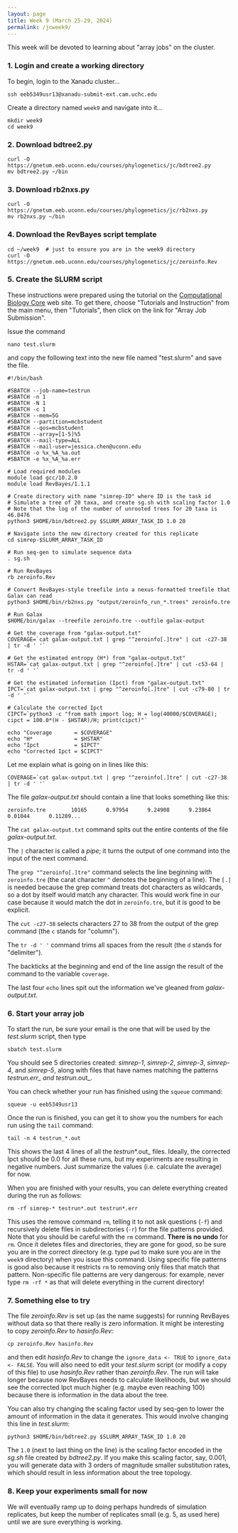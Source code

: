 ```yaml
---
layout: page
title: Week 9 (March 25-29, 2024)
permalink: /jcweek9/
---
```


This week will be devoted to learning about "array jobs" on the cluster.

### 1. Login and create a working directory

To begin, login to the Xanadu cluster...

    ssh eeb5349usr13@xanadu-submit-ext.cam.uchc.edu
    
Create a directory named `week9` and navigate into it...

    mkdir week9
    cd week9
    
### 2. Download bdtree2.py

    curl -O https://gnetum.eeb.uconn.edu/courses/phylogenetics/jc/bdtree2.py
    mv bdtree2.py ~/bin
    
### 3. Download rb2nxs.py

    curl -O https://gnetum.eeb.uconn.edu/courses/phylogenetics/jc/rb2nxs.py
    mv rb2nxs.py ~/bin
    
### 4. Download the RevBayes script template

    cd ~/week9  # just to ensure you are in the week9 directory
    curl -O https://gnetum.eeb.uconn.edu/courses/phylogenetics/jc/zeroinfo.Rev

### 5. Create the SLURM script

These instructions were prepared using the tutorial on the [Computational Biology Core](https://bioinformatics.uconn.edu) web site. To get there, choose "Tutorials and Instruction" from the main menu, then "Tutorials", then click on the link for "Array Job Submission".

Issue the command 

    nano test.slurm
    
and copy the following text into the new file named "test.slurm" and save the file.

    #!/bin/bash
    
    #SBATCH --job-name=testrun
    #SBATCH -n 1
    #SBATCH -N 1
    #SBATCH -c 1
    #SBATCH --mem=5G
    #SBATCH --partition=mcbstudent
    #SBATCH --qos=mcbstudent
    #SBATCH --array=[1-5]%5
    #SBATCH --mail-type=ALL
    #SBATCH --mail-user=jessica.chen@uconn.edu
    #SBATCH -o %x_%A_%a.out
    #SBATCH -e %x_%A_%a.err
    
    # Load required modules
    module load gcc/10.2.0
    module load RevBayes/1.1.1
    
    # Create directory with name "simrep-ID" where ID is the task id
    # Simulate a tree of 20 taxa, and create sg.sh with scaling factor 1.0
    # Note that the log of the number of unrooted trees for 20 taxa is 46.8476
    python3 $HOME/bin/bdtree2.py $SLURM_ARRAY_TASK_ID 1.0 20
    
    # Navigate into the new directory created for this replicate
    cd simrep-$SLURM_ARRAY_TASK_ID
    
    # Run seq-gen to simulate sequence data
    . sg.sh
    
    # Run RevBayes
    rb zeroinfo.Rev
    
    # Convert RevBayes-style treefile into a nexus-formatted treefile that Galax can read
    python3 $HOME/bin/rb2nxs.py "output/zeroinfo_run_*.trees" zeroinfo.tre
    
    # Run Galax
    $HOME/bin/galax --treefile zeroinfo.tre --outfile galax-output
    
    # Get the coverage from "galax-output.txt"
    COVERAGE=`cat galax-output.txt | grep "^zeroinfo[.]tre" | cut -c27-38 | tr -d ' '`
    
    # Get the estimated entropy (H*) from "galax-output.txt"
    HSTAR=`cat galax-output.txt | grep "^zeroinfo[.]tre" | cut -c53-64 | tr -d ' '`

    # Get the estimated information (Ipct) from "galax-output.txt"
    IPCT=`cat galax-output.txt | grep "^zeroinfo[.]tre" | cut -c79-80 | tr -d ' '`

    # Calculate the corrected Ipct
    CIPCT=`python3 -c "from math import log; H = log(40000/$COVERAGE); cipct = 100.0*(H - $HSTAR)/H; print(cipct)"`
    
    echo "Coverage       = $COVERAGE"
    echo "H*             = $HSTAR"
    echo "Ipct           = $IPCT"
    echo "Corrected Ipct = $CIPCT"

Let me explain what is going on in lines like this:

    COVERAGE=`cat galax-output.txt | grep "^zeroinfo[.]tre" | cut -c27-38 | tr -d ' '`


The file _galax-output.txt_ should contain a line that looks something like this:

    zeroinfo.tre        10165      0.97954      9.24908      9.23864      0.01044      0.11289...
    
The `cat galax-output.txt` command spits out the entire contents of the file _galax-output.txt_.

The `|` character is called a _pipe_; it turns the output of one command into the input of the next command.

The `grep "^zeroinfo[.]tre"` command selects the line beginning with `zeroinfo.tre` (the carat character `^` denotes the beginning of a line). The `[.]` is needed because the grep command treats dot characters as wildcards, so a dot by itself would match any character. This would work fine in our case because it would match the dot in `zeroinfo.tre`, but it is good to be explicit.

The `cut -c27-38` selects characters 27 to 38 from the output of the grep command (the `c` stands for "column").

The `tr -d ' '` command trims all spaces from the result (the `d` stands for "delimiter").

The backticks at the beginning and end of the line assign the result of the command to the variable `coverage`.

The last four `echo` lines spit out the information we've gleaned from _galax-output.txt_.

### 6. Start your array job

To start the run, be sure your email is the one that will be used by the _test.slurm_ script, then type

    sbatch test.slurm
    
You should see 5 directories created: _simrep-1_, _simrep-2_, _simrep-3_, _simrep-4_, and _simrep-5_, along with files that have names matching the patterns _testrun_*.err_ and _testrun_*.out_.

You can check whether your run has finished using the `squeue` command:

    squeue -u eeb5349usr13
    
Once the run is finished, you can get it to show you the numbers for each run using the `tail` command:

    tail -n 4 testrun_*.out
    
This shows the last 4 lines of all the _testrun_*.out_ files. Ideally, the corrected Ipct should be 0.0 for all these runs, but my experiments are resulting in negative numbers. Just summarize the values (i.e. calculate the average) for now.

When you are finished with your results, you can delete everything created during the run as follows:

    rm -rf simrep-* testrun*.out testrun*.err
    
This uses the remove command `rm`, telling it to not ask questions (`-f`) and recursively delete files in subdirectories (`-r`) for the file patterns provided. Note that you should be careful with the `rm` command. **There is no undo** for `rm`. Once it deletes files and directories, they are gone for good, so be sure you are in the correct directory (e.g. type `pwd` to make sure you are in the `week9` directory) when you issue this command. Using specific file patterns is good also because it restricts `rm` to removing only files that match that pattern. Non-specific file patterns are very dangerous: for example, never type `rm -rf *` as that will delete everything in the current directory!

### 7. Something else to try

The file _zeroinfo.Rev_ is set up (as the name suggests) for running RevBayes without data so that there really is zero information. It might be interesting to copy _zeroinfo.Rev_ to _hasinfo.Rev_:

    cp zeroinfo.Rev hasinfo.Rev

and then edit _hasinfo.Rev_ to change the `ignore_data <- TRUE` to `ignore_data <- FALSE`. You will also need to edit your _test.slurm_ script (or modify a copy of this file) to use _hasinfo.Rev_ rather than _zeroinfo.Rev_. The run will take longer because now RevBayes needs to calculate likelihoods, but we should see the corrected Ipct much higher (e.g. maybe even reaching 100) because there is information in the data about the tree.

You can also try changing the scaling factor used by seq-gen to lower the amount of information in the data it generates. This would involve changing this line in _test.slurm_:

    python3 $HOME/bin/bdtree2.py $SLURM_ARRAY_TASK_ID 1.0 20

The `1.0` (next to last thing on the line) is the scaling factor encoded in the _sg.sh_ file created by _bdtree2.py_. If you make this scaling factor, say, 0.001, you will generate data with 3 orders of magnitude smaller substitution rates, which should result in less information about the tree topology.

### 8. Keep your experiments small for now

We will eventually ramp up to doing perhaps hundreds of simulation replicates, but keep the number of replicates small (e.g. 5, as used here) until we are sure everything is working.

